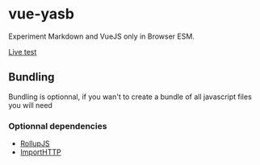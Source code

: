 # vue-yasb

Experiment Markdown and VueJS only in Browser ESM.

[Live test](https://c4software.github.io/vue-yasb/index.html)

## Bundling

Bundling is optionnal, if you wan't to create a bundle of all javascript files you will need

### Optionnal dependencies

- [RollupJS](https://github.com/rollup/rollup)
- [ImportHTTP](https://github.com/egoist/import-http)
